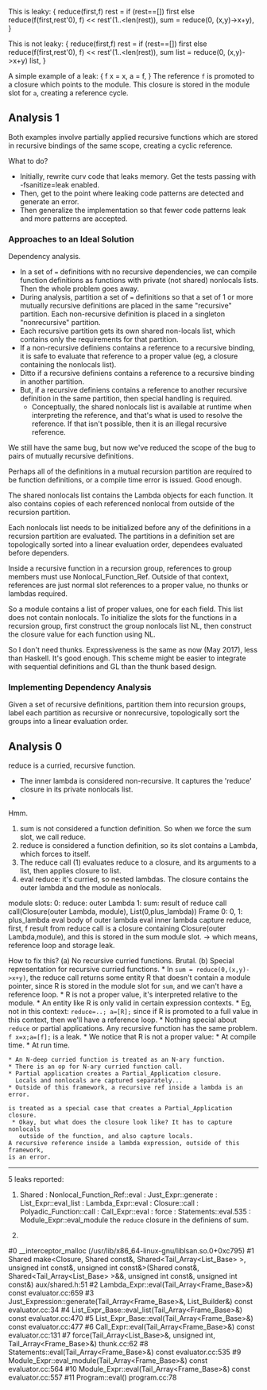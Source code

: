 This is leaky:
{
reduce(first,f) rest =
    if (rest==[]) first else reduce(f(first,rest'0), f) << rest'(1..<len(rest)),
sum = reduce(0, (x,y)->x+y),
}

This is not leaky:
{
reduce(first,f) rest =
    if (rest==[]) first else reduce(f(first,rest'0), f) << rest'(1..<len(rest)),
sum list = reduce(0, (x,y)->x+y) list,
}

A simple example of a leak:
{
f x = x,
a = f,
}
The reference `f` is promoted to a closure which points to the module.
This closure is stored in the module slot for `a`, creating a reference cycle.

## Analysis 1
Both examples involve partially applied recursive functions which are stored
in recursive bindings of the same scope, creating a cyclic reference.

What to do?
* Initially, rewrite curv code that leaks memory. Get the tests passing
  with -fsanitize=leak enabled.
* Then, get to the point where leaking code patterns are detected and
  generate an error.
* Then generalize the implementation so that fewer code patterns leak and
  more patterns are accepted.

### Approaches to an Ideal Solution

Dependency analysis.
* In a set of `=` definitions with no recursive dependencies,
  we can compile function definitions as functions with private
  (not shared) nonlocals lists. Then the whole problem goes away.
* During analysis, partition a set of `=` definitions so that a set of 1 or
  more mutually recursive definitions are placed in the same "recursive"
  partition. Each non-recursive definition is placed in a singleton
  "nonrecursive" partition.
* Each recursive partition gets its own shared non-locals list, which contains
  only the requirements for that partition.
* If a non-recursive definiens contains a reference to a recursive binding,
  it is safe to evaluate that reference to a proper value (eg, a closure
  containing the nonlocals list).
* Ditto if a recursive definiens contains a reference to a recursive binding
  in another partition.
* But, if a recursive definiens contains a reference to another recursive
  definition in the same partition, then special handling is required.
  * Conceptually, the shared nonlocals list is available at runtime when
    interpreting the reference, and that's what is used to resolve the
    reference. If that isn't possible, then it is an illegal recursive
    reference.

We still have the same bug, but now we've reduced the scope of the bug
to pairs of mutually recursive definitions.

Perhaps all of the definitions in a mutual recursion partition are required
to be function definitions, or a compile time error is issued. Good enough.

The shared nonlocals list contains the Lambda objects for each function.
It also contains copies of each referenced nonlocal from outside
of the recursion partition.

Each nonlocals list needs to be initialized before any of the definitions
in a recursion partition are evaluated.
The partitions in a definition set are topologically sorted into a linear
evaluation order, dependees evaluated before dependers.

Inside a recursive function in a recursion group, references to group members
must use Nonlocal_Function_Ref. Outside of that context, references are just
normal slot references to a proper value, no thunks or lambdas required.

So a module contains a list of proper values, one for each field.
This list does not contain nonlocals. To initialize the slots for the
functions in a recursion group, first construct the group nonlocals list NL,
then construct the closure value for each function using NL.

So I don't need thunks. Expressiveness is the same as now (May 2017), less
than Haskell. It's good enough. This scheme might be easier to integrate
with sequential definitions and GL than the thunk based design.

### Implementing Dependency Analysis

Given a set of recursive definitions, partition them into recursion groups,
label each partition as recursive or nonrecursive, topologically sort the
groups into a linear evaluation order.


## Analysis 0
reduce is a curried, recursive function.
* The inner lambda is considered non-recursive.
  It captures the 'reduce' closure in its private nonlocals list.
* 

Hmm.
1. sum is not considered a function definition. So when we force the sum slot,
   we call reduce.
2. reduce is considered a function definition, so its slot contains a Lambda,
   which forces to itself.
3. The reduce call (1) evaluates reduce to a closure, and its arguments to
   a list, then applies closure to list.
4. eval reduce: it's curried, so nested lambdas. The closure contains the
   outer lambda and the module as nonlocals.

module slots:
 0: reduce: outer Lambda
 1: sum: result of reduce call
     call(Closure(outer Lambda, module), List(0,plus_lambda))
      Frame 0: 0, 1: plus_lambda
      eval body of outer lambda
       eval inner lambda
        capture reduce, first, f
        result from reduce call is a closure containing
        Closure(outer Lambda,module), and this is stored in the sum module slot.
        -> which means, reference loop and storage leak.

How to fix this?
(a) No recursive curried functions. Brutal.
(b) Special representation for recursive curried functions.
    * In `sum = reduce(0,(x,y)->x+y)`, the reduce call returns some entity R
      that doesn't contain a module pointer, since R is stored in the module
      slot for `sum`, and we can't have a reference loop.
    * R is not a proper value, it's interpreted relative to the module.
    * An entity like R is only valid in certain expression contexts.
      * Eg, not in this context: `reduce=..; a=[R];` since if R is promoted
        to a full value in this context, then we'll have a reference loop.
      * Nothing special about `reduce` or partial applications. Any
        recursive function has the same problem. `f x=x;a=[f];` is a leak.
    * We notice that R is not a proper value:
      * At compile time.
      * At run time.

    * An N-deep curried function is treated as an N-ary function.
    * There is an op for N-ary curried function call.
    * Partial application creates a Partial_Application closure.
      Locals and nonlocals are captured separately...
    * Outside of this framework, a recursive ref inside a lambda is an error.

    is treated as a special case that creates a Partial_Application closure.
     * Okay, but what does the closure look like? It has to capture nonlocals
       outside of the function, and also capture locals.
    A recursive reference inside a lambda expression, outside of this framework,
    is an error.

----------------------------------------------------
5 leaks reported:

1. Shared<Closure> : Nonlocal_Function_Ref::eval : Just_Expr::generate
   : List_Expr::eval_list : Lambda_Expr::eval : Closure::call
   : Polyadic_Function::call : Call_Expr::eval : force : Statements::eval.535
   : Module_Expr::eval_module
the `reduce` closure in the definiens of sum.

2.
#0 __interceptor_malloc (/usr/lib/x86_64-linux-gnu/liblsan.so.0+0xc795)
#1 Shared<Closure> make<Closure, Shared<Operation> const&, Shared<Tail_Array<List_Base> >, unsigned int const&, unsigned int const&>(Shared<Operation> const&, Shared<Tail_Array<List_Base> >&&, unsigned int const&, unsigned int const&)
   aux/shared.h:51
#2 Lambda_Expr::eval(Tail_Array<Frame_Base>&) const evaluator.cc:659
#3 Just_Expression::generate(Tail_Array<Frame_Base>&, List_Builder&) const evaluator.cc:34
#4 List_Expr_Base::eval_list(Tail_Array<Frame_Base>&) const evaluator.cc:470
#5 List_Expr_Base::eval(Tail_Array<Frame_Base>&) const evaluator.cc:477
#6 Call_Expr::eval(Tail_Array<Frame_Base>&) const evaluator.cc:131
#7 force(Tail_Array<List_Base>&, unsigned int, Tail_Array<Frame_Base>&)
   thunk.cc:62
#8 Statements::eval(Tail_Array<Frame_Base>&) const
   evaluator.cc:535
#9 Module_Expr::eval_module(Tail_Array<Frame_Base>&) const
   evaluator.cc:564
#10 Module_Expr::eval(Tail_Array<Frame_Base>&) const
    evaluator.cc:557
#11 Program::eval() program.cc:78
